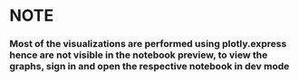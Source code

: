 <h1>NOTE</h1>

<h3><b>Most of the visualizations are performed using plotly.express hence are not visible in the notebook preview, to view the graphs, sign in and open the respective notebook in dev mode</b></h3>
